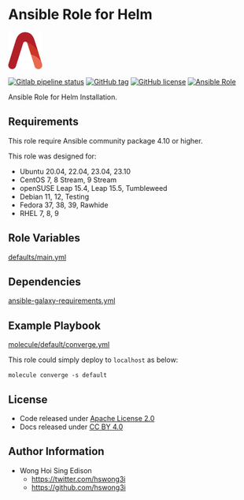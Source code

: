 # Ansible Role for Helm

<a href="https://alvistack.com" title="AlviStack" target="_blank"><img src="/alvistack.svg" height="75" alt="AlviStack"></a>

[![Gitlab pipeline status](https://img.shields.io/gitlab/pipeline/alvistack/ansible-role-helm/master)](https://gitlab.com/alvistack/ansible-role-helm/-/pipelines)
[![GitHub tag](https://img.shields.io/github/tag/alvistack/ansible-role-helm.svg)](https://github.com/alvistack/ansible-role-helm/tags)
[![GitHub license](https://img.shields.io/github/license/alvistack/ansible-role-helm.svg)](https://github.com/alvistack/ansible-role-helm/blob/master/LICENSE)
[![Ansible Role](https://img.shields.io/badge/galaxy-alvistack.helm-blue.svg)](https://galaxy.ansible.com/alvistack/helm)

Ansible Role for Helm Installation.

## Requirements

This role require Ansible community package 4.10 or higher.

This role was designed for:

-   Ubuntu 20.04, 22.04, 23.04, 23.10
-   CentOS 7, 8 Stream, 9 Stream
-   openSUSE Leap 15.4, Leap 15.5, Tumbleweed
-   Debian 11, 12, Testing
-   Fedora 37, 38, 39, Rawhide
-   RHEL 7, 8, 9

## Role Variables

[defaults/main.yml](defaults/main.yml)

## Dependencies

[ansible-galaxy-requirements.yml](ansible-galaxy-requirements.yml)

## Example Playbook

[molecule/default/converge.yml](molecule/default/converge.yml)

This role could simply deploy to `localhost` as below:

    molecule converge -s default

## License

-   Code released under [Apache License 2.0](LICENSE)
-   Docs released under [CC BY 4.0](http://creativecommons.org/licenses/by/4.0/)

## Author Information

-   Wong Hoi Sing Edison
    -   <https://twitter.com/hswong3i>
    -   <https://github.com/hswong3i>
